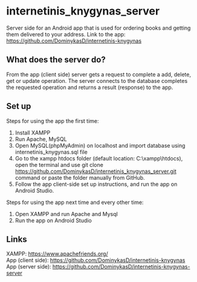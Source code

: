 # internetinis_knygynas_server
Server side for an Android app that is used for ordering books and getting them delivered to your address. Link to the app: https://github.com/DominykasD/internetinis-knygynas

## What does the server do?
From the app (client side) server gets a request to complete a add, delete, get or update operation. The server connects to the database completes the requested operation and returns a result (response) to the app.

## Set up
Steps for using the app the first time:
 1) Install XAMPP
 2) Run Apache, MySQL
 3) Open MySQL(phpMyAdmin) on localhost and import database using internetinis_knygynas.sql file
 4) Go to the xampp htdocs folder (default location: C:\xampp\htdocs), open the terminal and use git clone https://github.com/DominykasD/internetinis_knygynas_server.git command or paste the folder manually from GitHub.
 5) Follow the app client-side set up instructions, and run the app on Android Studio.


Steps for using the app next time and every other time:
 1) Open XAMPP and run Apache and Mysql
 2) Run the app on Android Studio

## Links
XAMPP: https://www.apachefriends.org/ <br>
App (client side): https://github.com/DominykasD/internetinis-knygynas <br>
App (server side): https://github.com/DominykasD/internetinis-knygynas-server <br>
